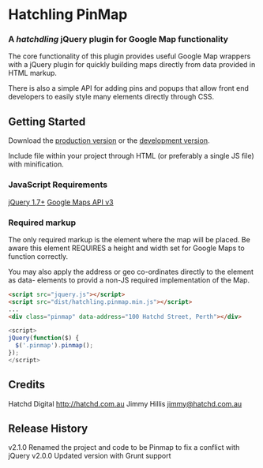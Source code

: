 # Hatchling PinMap
### A *hatchdling* jQuery plugin for Google Map functionality

The core functionality of this plugin provides useful Google Map wrappers with
a jQuery plugin for quickly building maps directly from data provided in HTML
markup.

There is also a simple API for adding pins and popups that allow front end
developers to easily style many elements directly through CSS.

## Getting Started
Download the [production version][min] or the [development version][max].

[min]: https://raw.github.com/hatchddigital/hatchling.pinmap/master/dist/hatchling.pinmap.min.js
[max]: https://raw.github.com/hatchddigital/hatchling.pinmap/master/dist/hatchling.pinmap.js

Include file within your project through HTML (or preferably a single JS file)
with minification.

### JavaScript Requirements
[jQuery 1.7+](jquery.com)
[Google Maps API v3](https://developers.google.com/maps/documentation/javascript/reference)

### Required markup
The only required markup is the element where the map will be placed. Be aware
this element REQUIRES a height and width set for Google Maps to function
correctly.

You may also apply the address or geo co-ordinates directly to the element as
data- elements to provid a non-JS required implementation of the Map.

```html
<script src="jquery.js"></script>
<script src="dist/hatchling.pinmap.min.js"></script>
...
<div class="pinmap" data-address="100 Hatchd Street, Perth"></div>
```

```javascript
<script>
jQuery(function($) {
  $('.pinmap').pinmap();
});
</script>
```

## Credits
Hatchd Digital <http://hatchd.com.au>
Jimmy Hillis <jimmy@hatchd.com.au>

## Release History
v2.1.0 Renamed the project and code to be Pinmap to fix a conflict with jQuery
v2.0.0 Updated version with Grunt support
